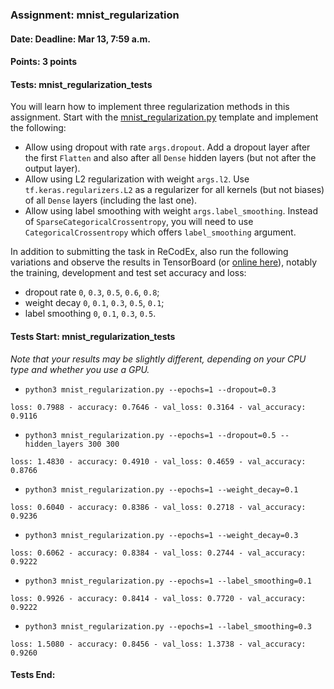 ### Assignment: mnist_regularization
#### Date: Deadline: Mar 13, 7:59 a.m.
#### Points: 3 points
#### Tests: mnist_regularization_tests

You will learn how to implement three regularization methods in this assignment.
Start with the
[mnist_regularization.py](https://github.com/ufal/npfl114/tree/master/labs/03/mnist_regularization.py)
template and implement the following:
- Allow using dropout with rate `args.dropout`. Add a dropout layer after the
  first `Flatten` and also after all `Dense` hidden layers (but not after the
  output layer).
- Allow using L2 regularization with weight `args.l2`. Use
  `tf.keras.regularizers.L2` as a regularizer for all kernels (but not
  biases) of all `Dense` layers (including the last one).
- Allow using label smoothing with weight `args.label_smoothing`. Instead
  of `SparseCategoricalCrossentropy`, you will need to use
  `CategoricalCrossentropy` which offers `label_smoothing` argument.

In addition to submitting the task in ReCodEx, also run the following
variations and observe the results in TensorBoard
(or [online here](https://tensorboard.dev/experiment/9lu5xlnvTYODHPs2UkS5Jw/)),
notably the training, development and test set accuracy and loss:
- dropout rate `0`, `0.3`, `0.5`, `0.6`, `0.8`;
- weight decay `0`, `0.1`, `0.3`, `0.5`, `0.1`;
- label smoothing `0`, `0.1`, `0.3`, `0.5`.

#### Tests Start: mnist_regularization_tests
_Note that your results may be slightly different, depending on your CPU type and whether you use a GPU._
- `python3 mnist_regularization.py --epochs=1 --dropout=0.3`
```
loss: 0.7988 - accuracy: 0.7646 - val_loss: 0.3164 - val_accuracy: 0.9116
```
- `python3 mnist_regularization.py --epochs=1 --dropout=0.5 --hidden_layers 300 300`
```
loss: 1.4830 - accuracy: 0.4910 - val_loss: 0.4659 - val_accuracy: 0.8766
```
- `python3 mnist_regularization.py --epochs=1 --weight_decay=0.1`
```
loss: 0.6040 - accuracy: 0.8386 - val_loss: 0.2718 - val_accuracy: 0.9236
```
- `python3 mnist_regularization.py --epochs=1 --weight_decay=0.3`
```
loss: 0.6062 - accuracy: 0.8384 - val_loss: 0.2744 - val_accuracy: 0.9222
```
- `python3 mnist_regularization.py --epochs=1 --label_smoothing=0.1`
```
loss: 0.9926 - accuracy: 0.8414 - val_loss: 0.7720 - val_accuracy: 0.9222
```
- `python3 mnist_regularization.py --epochs=1 --label_smoothing=0.3`
```
loss: 1.5080 - accuracy: 0.8456 - val_loss: 1.3738 - val_accuracy: 0.9260
```
#### Tests End:

